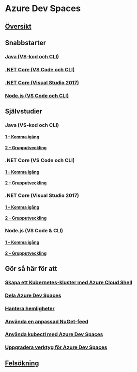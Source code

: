 # Azure Dev Spaces
## [Översikt](index.yml)

## Snabbstarter
### [Java (VS-kod och CLI)](quickstart-java.md)
### [.NET Core (VS Code och CLI)](quickstart-netcore.md)
### [.NET Core (Visual Studio 2017)](quickstart-netcore-visualstudio.md)
### [Node.js (VS Code och CLI)](quickstart-nodejs.md)

## Självstudier
### Java (VS-kod och CLI)
#### [1 – Komma igång](get-started-java.md)
#### [2 – Grupputveckling](team-development-java.md)
### .NET Core (VS Code och CLI)
#### [1 – Komma igång](get-started-netcore.md)
#### [2 – Grupputveckling](team-development-netcore.md)
### .NET Core (Visual Studio 2017)
#### [1 – Komma igång](get-started-netcore-visualstudio.md)
#### [2 – Grupputveckling](team-development-netcore-visualstudio.md)
### Node.js (VS Code & CLI)
#### [1 – Komma igång](get-started-nodejs.md)
#### [2 – Grupputveckling](team-development-nodejs.md)

## Gör så här för att
### [Skapa ett Kubernetes-kluster med Azure Cloud Shell](how-to/create-cluster-cloud-shell.md)
### [Dela Azure Dev Spaces](how-to/share-dev-spaces.md)
### [Hantera hemligheter](how-to/manage-secrets.md)
### [Använda en anpassad NuGet-feed](how-to/use-custom-nuget-feed.md)
### [Använda kubectl med Azure Dev Spaces](how-to/use-kubectl-with-azure-dev-spaces.md)
### [Uppgradera verktyg för Azure Dev Spaces](how-to/upgrade-tools.md)

## [Felsökning](troubleshooting.md)



